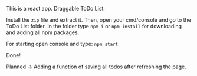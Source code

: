 This is a react app.
Draggable ToDo List.

Install the `zip` file and extract it. Then, open your cmd/console and go to the ToDo List folder. 
In the folder type
 `npm i` or `npm install` for downloading and adding all npm packages.

For starting open console and type:
 `npm start`

Done!

Planned -> Adding a function of saving all todos after refreshing the page.
